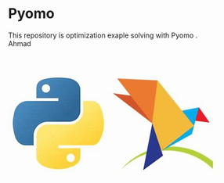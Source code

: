 # Pyomo  
This repository is optimization exaple solving with Pyomo .<br>Ahmad
<h1><img src="https://github.com/Delaram1376/Pyomo/blob/main/OIP.jfif"></h1>
